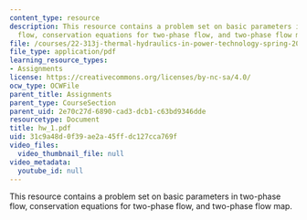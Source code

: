 ```yaml
---
content_type: resource
description: This resource contains a problem set on basic parameters in two-phase
  flow, conservation equations for two-phase flow, and two-phase flow map.
file: /courses/22-313j-thermal-hydraulics-in-power-technology-spring-2007/31c9a48d0f39ae2a45ffdc127cca769f_hw_1.pdf
file_type: application/pdf
learning_resource_types:
- Assignments
license: https://creativecommons.org/licenses/by-nc-sa/4.0/
ocw_type: OCWFile
parent_title: Assignments
parent_type: CourseSection
parent_uid: 2e70c27d-6890-cad3-dcb1-c63bd9346dde
resourcetype: Document
title: hw_1.pdf
uid: 31c9a48d-0f39-ae2a-45ff-dc127cca769f
video_files:
  video_thumbnail_file: null
video_metadata:
  youtube_id: null
---
```

This resource contains a problem set on basic parameters in two-phase flow, conservation equations for two-phase flow, and two-phase flow map.
